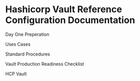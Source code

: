 # Hashicorp Vault Reference Configuration Documentation

Day One Preperation

Uses Cases

Standard Procedures

Vault Production Readiness Checklist

HCP Vault
